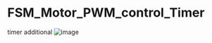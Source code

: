 # FSM_Motor_PWM_control_Timer
timer additional
![image](https://user-images.githubusercontent.com/82801399/196034188-808156ab-3297-4534-aa51-ce7fd43f0791.png)
